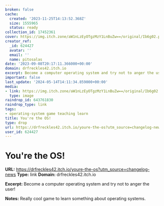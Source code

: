 ```yaml
---
broken: false
cache:
  created: '2023-11-25T14:13:52.368Z'
  size: 1555965
  status: ready
collection_id: 17452361
cover: https://img.itch.zone/aW1nLzEyOTgzMzY1LnBuZw==/original/Ib6g02.png
creator_ref:
  _id: 624427
  avatar: ''
  email: ''
  name: pitosalas
date: '2023-09-08T20:17:11.366000+00:00'
domain: drfreckles42.itch.io
excerpt: Become a computer operating system and try not to anger the user!
important: false
last_update: '2024-05-14T14:11:34.859000+00:00'
media:
- link: https://img.itch.zone/aW1nLzEyOTgzMzY1LnBuZw==/original/Ib6g02.png
  type: image
raindrop_id: 643761830
raindrop_type: link
tags:
- operating-system game teaching learn
title: You're the OS!
type: drop
url: https://drfreckles42.itch.io/youre-the-os?utm_source=changelog-news
user_id: 624427
---
```


# You're the OS!

**URL:** https://drfreckles42.itch.io/youre-the-os?utm_source=changelog-news
**Type:** link
**Domain:** drfreckles42.itch.io

**Excerpt:** Become a computer operating system and try not to anger the user!

**Notes:**
Really cool game to learn something about operating systems.
